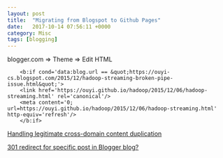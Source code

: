```yaml
---
layout: post
title:  "Migrating from Blogspot to Github Pages"
date:   2017-10-14 07:56:11 +0000
category: Misc
tags: [blogging]
---
```


blogger.com => Theme => Edit HTML 

```
    <b:if cond='data:blog.url == &quot;https://ouyi-cs.blogspot.com/2015/12/hadoop-streaming-broken-pipe-issue.html&quot;'>
    <link href='https://ouyi.github.io/hadoop/2015/12/06/hadoop-streaming.html' rel='canonical'/>
    <meta content='0; url=https://ouyi.github.io/hadoop/2015/12/06/hadoop-streaming.html' http-equiv='refresh'/>
    </b:if>
```

[Handling legitimate cross-domain content duplication](https://webmasters.googleblog.com/2009/12/handling-legitimate-cross-domain.html)

[301 redirect for specific post in Blogger blog?](https://webapps.stackexchange.com/questions/6140/301-redirect-for-specific-post-in-blogger-blog)

